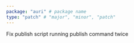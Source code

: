 ```yaml
---
package: "auri" # package name
type: "patch" # "major", "minor", "patch"
---
```


Fix publish script running publish command twice